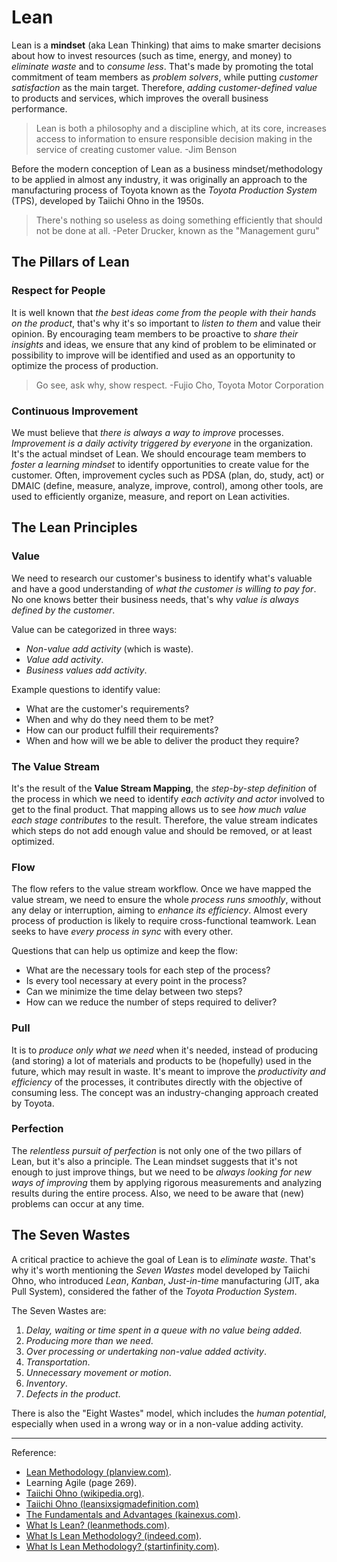 # Lean

Lean is a **mindset** (aka Lean Thinking) that aims to make smarter decisions about how to invest resources (such as time, energy, and money) to *eliminate waste* and to *consume less*. That's made by promoting the total commitment of team members as *problem solvers*, while putting *customer satisfaction* as the main target. Therefore, *adding customer-defined value* to products and services, which improves the overall business performance.

>Lean is both a philosophy and a discipline which, at its core, increases access to information to ensure responsible decision making in the service of creating customer value. -Jim Benson

Before the modern conception of Lean as a business mindset/methodology to be applied in almost any industry, it was originally an approach to the manufacturing process of Toyota known as the *Toyota Production System* (TPS), developed by Taiichi Ohno in the 1950s.

>There's nothing so useless as doing something efficiently that should not be done at all. -Peter Drucker, known as the "Management guru"

## The Pillars of Lean

### Respect for People

It is well known that *the best ideas come from the people with their hands on the product*, that's why it's so important to *listen to them* and value their opinion. By encouraging team members to be proactive to *share their insights* and ideas, we ensure that any kind of problem to be eliminated or possibility to improve will be identified and used as an opportunity to optimize the process of production.

>Go see, ask why, show respect. -Fujio Cho, Toyota Motor Corporation

### Continuous Improvement

We must believe that *there is always a way to improve* processes. *Improvement is a daily activity triggered by everyone* in the organization. It's the actual mindset of Lean. We should encourage team members to *foster a learning mindset* to identify opportunities to create value for the customer. Often, improvement cycles such as PDSA (plan, do, study, act) or DMAIC (define, measure, analyze, improve, control), among other tools, are used to efficiently organize, measure, and report on Lean activities.

## The Lean Principles

### Value

We need to research our customer's business to identify what's valuable and have a good understanding of *what the customer is willing to pay for*. No one knows better their business needs, that's why *value is always defined by the customer*.

Value can be categorized in three ways:

- *Non-value add activity* (which is waste).
- *Value add activity*.
- *Business values add activity*.

Example questions to identify value:

- What are the customer's requirements?
- When and why do they need them to be met?
- How can our product fulfill their requirements?
- When and how will we be able to deliver the product they require?

### The Value Stream

It's the result of the **Value Stream Mapping**, the *step-by-step definition* of the process in which we need to identify *each activity and actor* involved to get to the final product. That mapping allows us to see *how much value each stage contributes* to the result. Therefore, the value stream indicates which steps do not add enough value and should be removed, or at least optimized.

### Flow

The flow refers to the value stream workflow. Once we have mapped the value stream, we need to ensure the whole *process runs smoothly*, without any delay or interruption, aiming to *enhance its efficiency*. Almost every process of production is likely to require cross-functional teamwork. Lean seeks to have *every process in sync* with every other.

Questions that can help us optimize and keep the flow:

- What are the necessary tools for each step of the process?
- Is every tool necessary at every point in the process?
- Can we minimize the time delay between two steps?
- How can we reduce the number of steps required to deliver?

### Pull

It is to *produce only what we need* when it's needed, instead of producing (and storing) a lot of materials and products to be (hopefully) used in the future, which may result in waste. It's meant to improve the *productivity and efficiency* of the processes, it contributes directly with the objective of consuming less. The concept was an industry-changing approach created by Toyota.

### Perfection

The *relentless pursuit of perfection* is not only one of the two pillars of Lean, but it's also a principle. The Lean mindset suggests that it's not enough to just improve things, but we need to be *always looking for new ways of improving* them by applying rigorous measurements and analyzing results during the entire process. Also, we need to be aware that (new) problems can occur at any time.

## The Seven Wastes

A critical practice to achieve the goal of Lean is to *eliminate waste*. That's why it's worth mentioning the *Seven Wastes* model developed by Taiichi Ohno, who introduced *Lean*, *Kanban*, *Just-in-time* manufacturing (JIT, aka Pull System), considered the father of the *Toyota Production System*.

The Seven Wastes are:

1. *Delay, waiting or time spent in a queue with no value being added*.
1. *Producing more than we need*.
1. *Over processing or undertaking non-value added activity*.
1. *Transportation*.
1. *Unnecessary movement or motion*.
1. *Inventory*.
1. *Defects in the product*.

There is also the "Eight Wastes" model, which includes the *human potential*, especially when used in a wrong way or in a non-value adding activity.

----

Reference:

- [Lean Methodology (planview.com)](https://www.planview.com/resources/articles/lean-methodology/).
- Learning Agile (page 269).
- [Taiichi Ohno (wikipedia.org)](https://en.wikipedia.org/wiki/Taiichi_Ohno).
- [Taiichi Ohno (leansixsigmadefinition.com)](https://www.leansixsigmadefinition.com/glossary/taiichi-ohno/)
- [The Fundamentals and Advantages (kainexus.com)](https://blog.kainexus.com/the-fundamentals-of-the-lean-methodology).
- [What Is Lean? (leanmethods.com)](https://leanmethods.com/resources/articles/what-is-lean/).
- [What Is Lean Methodology? (indeed.com)](https://www.indeed.com/career-advice/career-development/lean-methodology).
- [What Is Lean Methodology? (startinfinity.com)](https://startinfinity.com/project-management-methodologies/lean).
